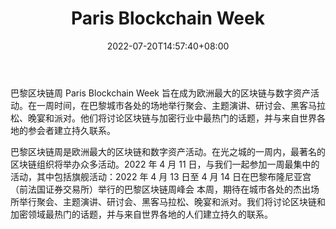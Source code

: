 ﻿---
weight: 
title: "Paris Blockchain Week"
description: "巴黎区块链周 Paris Blockchain Week 旨在成为欧洲最大的区块链与数字资产活动"
date: 2022-07-20T14:57:40+08:00
lastmod: 2022-07-20T14:57:40+08:00
draft: false
authors: ["Simon"]
featuredImage: "paris-blockchain-week.jpg"
link: "https://www.blockchainweekparis.com/"
tags: ["元宇宙社区","Paris Blockchain Week"]
categories: ["navigation"]
navigation: ["元宇宙社区"]
lightgallery: true
toc: true
pinned: false
recommend: false
recommend1: false
---
巴黎区块链周 Paris Blockchain Week 旨在成为欧洲最大的区块链与数字资产活动。在一周时间，在巴黎城市各处的场地举行聚会、主题演讲、研讨会、黑客马拉松、晚宴和派对。他们将讨论区块链与加密行业中最热门的话题，并与来自世界各地的参会者建立持久联系。

巴黎区块链周是欧洲最大的区块链和数字资产活动。在光之城的一周内，最著名的区块链组织将举办众多活动。2022 年 4 月 11 日，与我们一起参加一周最集中的活动，其中包括旗舰活动：2022 年 4 月 13 日至 4 月 14 日在巴黎布隆尼亚宫（前法国证券交易所）举行的巴黎区块链周峰会‍ 本周，期待在城市各处的杰出场所举行聚会、主题演讲、研讨会、黑客马拉松、晚宴和派对。我们将讨论区块链和加密领域最热门的话题，并与来自世界各地的人们建立持久的联系。